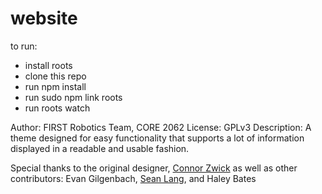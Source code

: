 website
=======

to run:
 - install roots
 - clone this repo
 - run npm install
 - run sudo npm link roots
 - run roots watch


Author: FIRST Robotics Team, CORE 2062
License: GPLv3
Description: A theme designed for easy functionality that supports a lot of information displayed in a readable and usable fashion.

Special thanks to the original designer, [Connor Zwick](http://connorzwick.com/) as well as other contributors: Evan Gilgenbach, [Sean Lang](http://slang.cx), and Haley Bates
